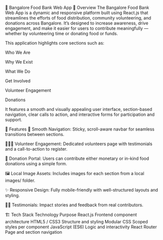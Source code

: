 🌾 Bangalore Food Bank Web App
🧩 Overview
The Bangalore Food Bank Web App is a dynamic and responsive platform built using React.js that streamlines the efforts of food distribution, community volunteering, and donations across Bangalore. It’s designed to increase awareness, drive engagement, and make it easier for users to contribute meaningfully — whether by volunteering time or donating food or funds.

This application highlights core sections such as:

Who We Are

Why We Exist

What We Do

Get Involved

Volunteer Engagement

Donations

It features a smooth and visually appealing user interface, section-based navigation, clear calls to action, and interactive forms for participation and support.

🚀 Features
🧭 Smooth Navigation: Sticky, scroll-aware navbar for seamless transitions between sections.

🧑‍🤝‍🧑 Volunteer Engagement: Dedicated volunteers page with testimonials and a call-to-action to register.

💝 Donation Portal: Users can contribute either monetary or in-kind food donations using a simple form.

🖼️ Local Image Assets: Includes images for each section from a local images/ folder.

✨ Responsive Design: Fully mobile-friendly with well-structured layouts and styling.

🧑‍🍳 Testimonials: Impact stories and feedback from real contributors.

🏗️ Tech Stack
Technology	Purpose
React.js	Frontend component architecture
HTML5 / CSS3	Structure and styling
Modular CSS	Scoped styles per component
JavaScript (ES6)	Logic and interactivity
React Router	Page and section navigation
